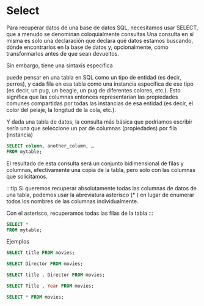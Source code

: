 # Select

Para recuperar datos de una base de datos SQL, necesitamos usar SELECT, que a menudo se denominan coloquialmente consultas
Una consulta en sí misma es solo una declaración que declara qué datos estamos buscando, dónde encontrarlos en la base de datos y, opcionalmente, cómo transformarlos antes de que sean devueltos. 

 Sin embargo, tiene una sintaxis específica

 puede pensar en una tabla en SQL como un tipo de entidad (es decir, perros), y cada fila en esa tabla como una instancia específica de ese tipo (es decir, un pug, un beagle, un pug de diferentes colores, etc.). Esto significa que las columnas entonces representarían las propiedades comunes compartidas por todas las instancias de esa entidad (es decir, el color del pelaje, la longitud de la cola, etc.).

Y dada una tabla de datos, la consulta más básica que podríamos escribir sería una que seleccione un par de columnas (propiedades) por fila (instancia)

```sql
SELECT column, another_column, …
FROM mytable;
```
El resultado de esta consulta será un conjunto bidimensional de filas y columnas, efectivamente una copia de la tabla, pero solo con las columnas que solicitamos.

:::tip
Si queremos recuperar absolutamente todas las columnas de datos de una tabla, podemos usar la abreviatura asterisco (* ) en lugar de enumerar todos los nombres de las columnas individualmente.

Con el asterisco, recuperamos todas las filas de la tabla
:::

```sql
SELECT * 
FROM mytable;
```
Ejemplos

```sql
SELECT title FROM movies;
```
```sql
SELECT Director FROM movies;
```
```sql
SELECT title , Director FROM movies;
```
```sql
SELECT Title , Year FROM movies;
```
```sql
SELECT * FROM movies;
```